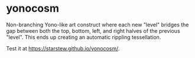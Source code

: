 # yonocosm
Non-branching Yono-like art construct where each new "level" bridges the gap between both the top, bottom, left, and right halves of the previous "level". This ends up creating an automatic rippling tessellation.

Test it at <a href="https://starstew.github.io/yonocosm/">https://starstew.github.io/yonocosm/</a>.
